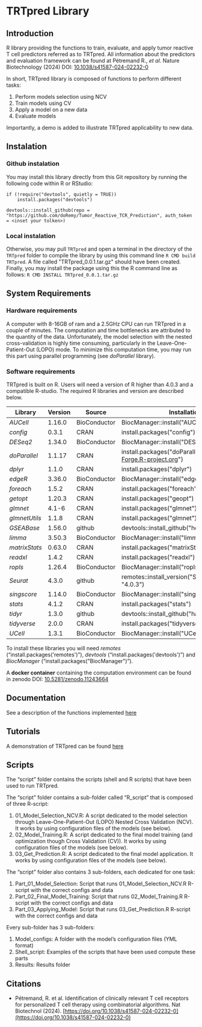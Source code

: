 # TRTpred Library

## Introduction

R library providing the functions to train, evaluate, and apply tumor reactive T cell predictors referred as to TRTpred. All information about the predictors and evaluation framework can be found at Pétremand R., *et al*. Nature Biotechnology (2024) DOI: [10.1038/s41587-024-02232-0](https://doi.org/10.1038/s41587-024-02232-0)

In short, TRTpred library is composed of functions to perform different tasks:  

  1. Perform models selection using NCV
  2. Train models using CV
  3. Apply a model on a new data
  4. Evaluate models

Importantly, a demo is added to illustrate TRTpred applicability to new data. 

## Instalation 

### Github instalation

You may install this library directly from this Git repository by running the following code within R or RStudio: 

```
if (!require("devtools", quietly = TRUE))
    install.packages("devtools")

devtools::install_github(repo = "https://github.com/doRemy/Tumor_Reactive_TCR_Prediction", auth_token = <inset your tolken>)
```

### Local instalation

Otherwise, you may pull `TRTpred` and open a terminal in the directory of the `TRTpred` folder to compile the library by using this command line `R CMD build TRTpred`. A file called "TRTpred_0.0.1.tar.gz" should have been created. Finally, you may install the package using this the R command line as follows: `R CMD INSTALL TRTpred_0.0.1.tar.gz`

## System Requirements

### Hardware requirements

A computer with 8-16GB of ram and a 2.5GHz CPU can run TRTpred in a couple of minutes. The computation and time bottlenecks are attributed to the quantity of the data. Unfortunately, the model selection with the nested cross-validation is highly time consuming, particularly in the Leave-One-Patient-Out (LOPO) mode. To minimize this computation time, you may run this part using parallel programming (see *doParallel* library).

### Software requirements

TRTpred is built on R. Users will need a version of R higher than 4.0.3 and a compatible R-studio. The required R libraries and version are described below. 

| **Library**   | **Version** | **Source**   | **Installation line**                                                |
| ------------- | ----------- | ------------ | -------------------------------------------------------------------- |
| _AUCell_      | 1.16.0      | BioConductor | BiocManager::install("AUCell")                                       |
| _config_      | 0.3.1       | CRAN         | install.packages("config")                                           |
| _DESeq2_      | 1.34.0      | BioConductor | BiocManager::install("DESeq2")                                       |
| _doParallel_  | 1.1.17      | CRAN         | install.packages("doParallel", repos="http://R-Forge.R-project.org") |
| _dplyr_       | 1.1.0       | CRAN         | install.packages("dplyr")                                            |
| _edgeR_       | 3.36.0      | BioConductor | BiocManager::install("edgeR")                                        |
| _foreach_     | 1.5.2       | CRAN         | install.packages("foreach")                                          |
| _getopt_      | 1.20.3      | CRAN         | install.packages("geopt")                                            |
| _glmnet_      | 4.1-6       | CRAN         | install.packages("glmnet")                                           |
| _glmnetUtils_ | 1.1.8       | CRAN         | install.packages("glmnet")                                           |
| _GSEABase_    | 1.56.0      | github       | devtools::install_github("hongooi73/glmnetUtils")                    |
| _limma_       | 3.50.3      | BioConductor | BiocManager::install("limma")                                        |
| _matrixStats_ | 0.63.0      | CRAN         | install.packages("matrixStats")                                      |
| _readxl_      | 1.4.2       | CRAN         | install.packages("readxl")                                           |
| _ropls_       | 1.26.4      | BioConductor | BiocManager::install("ropls")                                        |
| _Seurat_      | 4.3.0       | github       | remotes::install_version("Seurat", version = "4.0.3")                |
| _singscore_   | 1.14.0      | BioConductor | BiocManager::install("singscore")                                    |
| _stats_       | 4.1.2       | CRAN         | install.packages("stats")                                            |
| _tidyr_       | 1.3.0       | github       | devtools::install_github("hadley/tidyr")                             |
| _tidyverse_   | 2.0.0       | CRAN         | install.packages("tidyverse")                                        |
| _UCell_       | 1.3.1       | BioConductor | BiocManager::install("UCell")  

To install these libraries you will need *remotes* (“install.packages('remotes')”), *devtools* (“install.packages('devtools')”) and *BiocManager* (“install.packages("BiocManager")”).

A **docker container** containing the computation environment can be found in zenodo DOI: [10.5281/zenodo.11243664](https://doi.org/10.5281/zenodo.11243664)

## Documentation

See a description of the functions implemented [here](docs/functions.md)

## Tutorials

A demonstration of TRTpred can be found [here](https://html-preview.github.io/?url=https://github.com/doRemy/Tumor_Reactive_TCR_Prediction/blob/main/docs/TRTpred_Demo_01.html)

## Scripts

The “script” folder contains the scripts (shell and R scripts) that have been used to run TRTpred.

The “script” folder contains a sub-folder called “R_script” that is composed of three R-script: 

  1. 01_Model_Selection_NCV.R: A script dedicated to the model selection through Leave-One-Patient-Out (LOPO) Nested Cross Validation (NCV). It works by using configuration files of the models (see below). 
  2. 02_Model_Training.R: A script dedicated to the final model training (and optimization though Cross Validation (CV)). It works by using configuration files of the models (see below).
  3. 03_Get_Prediction.R: A script dedicated to the final model application. It works by using configuration files of the models (see below).

The “script” folder also contains 3 sub-folders, each dedicated for one task: 

  1. Part_01_Model_Selection: Script that runs 01_Model_Selection_NCV.R R-script with the correct configs and data
  2. Part_02_Final_Model_Training: Script that runs 02_Model_Training.R R-script with the correct configs and data
  3. Part_03_Applying_Model: Script that runs 03_Get_Prediction.R R-script with the correct configs and data

Every sub-folder has 3 sub-folders: 

  1. Model_configs: A folder with the model’s configuration files (YML format)
  2. Shell_script: Examples of the scripts that have been used compute these parts
  3. Results: Results folder 

## Citations

- Pétremand, R. et al. Identification of clinically relevant T cell receptors for personalized T cell therapy using combinatorial algorithms. Nat Biotechnol (2024). [https://doi.org/10.1038/s41587-024-02232-0](https://doi.org/10.1038/s41587-024-02232-0)


